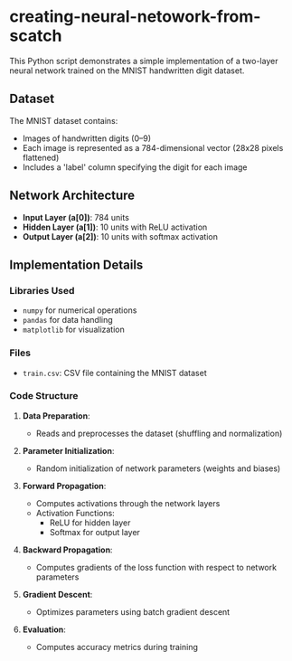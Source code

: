 # creating-neural-netowork-from-scatch

This Python script demonstrates a simple implementation of a two-layer neural network trained on the MNIST handwritten digit dataset.

## Dataset

The MNIST dataset contains:
- Images of handwritten digits (0–9)
- Each image is represented as a 784-dimensional vector (28x28 pixels flattened)
- Includes a 'label' column specifying the digit for each image

## Network Architecture

- **Input Layer (a[0])**: 784 units
- **Hidden Layer (a[1])**: 10 units with ReLU activation
- **Output Layer (a[2])**: 10 units with softmax activation

## Implementation Details

### Libraries Used

- `numpy` for numerical operations
- `pandas` for data handling
- `matplotlib` for visualization

### Files

- `train.csv`: CSV file containing the MNIST dataset

### Code Structure

1. **Data Preparation**:
   - Reads and preprocesses the dataset (shuffling and normalization)

2. **Parameter Initialization**:
   - Random initialization of network parameters (weights and biases)

3. **Forward Propagation**:
   - Computes activations through the network layers
   - Activation Functions:
     - ReLU for hidden layer
     - Softmax for output layer

4. **Backward Propagation**:
   - Computes gradients of the loss function with respect to network parameters

5. **Gradient Descent**:
   - Optimizes parameters using batch gradient descent

6. **Evaluation**:
   - Computes accuracy metrics during training

